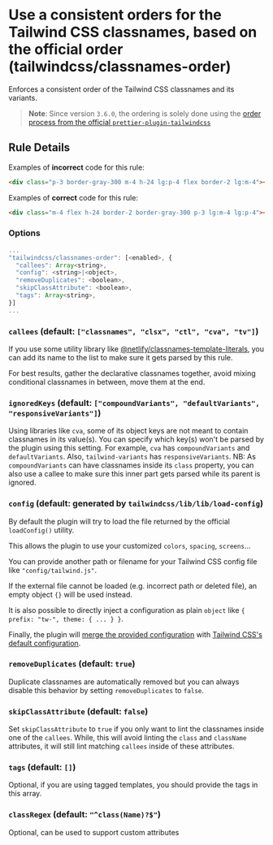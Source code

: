 # Use a consistent orders for the Tailwind CSS classnames, based on the official order (tailwindcss/classnames-order)

Enforces a consistent order of the Tailwind CSS classnames and its variants.

> **Note**: Since version `3.6.0`, the ordering is solely done using the [order process from the official `prettier-plugin-tailwindcss`](https://tailwindcss.com/blog/automatic-class-sorting-with-prettier#how-classes-are-sorted)

## Rule Details

Examples of **incorrect** code for this rule:

```html
<div class="p-3 border-gray-300 m-4 h-24 lg:p-4 flex border-2 lg:m-4"></div>
```

Examples of **correct** code for this rule:

```html
<div class="m-4 flex h-24 border-2 border-gray-300 p-3 lg:m-4 lg:p-4"></div>
```

### Options

```js
...
"tailwindcss/classnames-order": [<enabled>, {
  "callees": Array<string>,
  "config": <string>|<object>,
  "removeDuplicates": <boolean>,
  "skipClassAttribute": <boolean>,
  "tags": Array<string>,
}]
...
```

### `callees` (default: `["classnames", "clsx", "ctl", "cva", "tv"]`)

If you use some utility library like [@netlify/classnames-template-literals](https://github.com/netlify/classnames-template-literals), you can add its name to the list to make sure it gets parsed by this rule.

For best results, gather the declarative classnames together, avoid mixing conditional classnames in between, move them at the end.

### `ignoredKeys` (default: `["compoundVariants", "defaultVariants", "responsiveVariants"]`)

Using libraries like `cva`, some of its object keys are not meant to contain classnames in its value(s).
You can specify which key(s) won't be parsed by the plugin using this setting.
For example, `cva` has `compoundVariants` and `defaultVariants`. Also, `tailwind-variants` has `responsiveVariants`.
NB: As `compoundVariants` can have classnames inside its `class` property, you can also use a callee to make sure this inner part gets parsed while its parent is ignored.

### `config` (default: generated by `tailwindcss/lib/lib/load-config`)

By default the plugin will try to load the file returned by the official `loadConfig()` utility.

This allows the plugin to use your customized `colors`, `spacing`, `screens`...

You can provide another path or filename for your Tailwind CSS config file like `"config/tailwind.js"`.

If the external file cannot be loaded (e.g. incorrect path or deleted file), an empty object `{}` will be used instead.

It is also possible to directly inject a configuration as plain `object` like `{ prefix: "tw-", theme: { ... } }`.

Finally, the plugin will [merge the provided configuration](https://tailwindcss.com/docs/configuration#referencing-in-java-script) with [Tailwind CSS's default configuration](https://github.com/tailwindlabs/tailwindcss/blob/master/stubs/defaultConfig.stub.js).

### `removeDuplicates` (default: `true`)

Duplicate classnames are automatically removed but you can always disable this behavior by setting `removeDuplicates` to `false`.

### `skipClassAttribute` (default: `false`)

Set `skipClassAttribute` to `true` if you only want to lint the classnames inside one of the `callees`.
While, this will avoid linting the `class` and `className` attributes, it will still lint matching `callees` inside of these attributes.

### `tags` (default: `[]`)

Optional, if you are using tagged templates, you should provide the tags in this array.

### `classRegex` (default: `"^class(Name)?$"`)

Optional, can be used to support custom attributes

